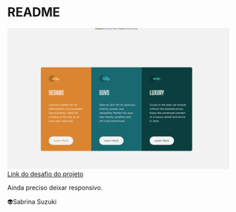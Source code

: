 # README

<img src="gif.gif" alt="imagem do projeto">
<a href="https://www.frontendmentor.io/challenges/3column-preview-card-component-pH92eAR2-">Link do desafio do projeto</a>
<p>Ainda preciso deixar responsivo.</p>
<p>👽Sabrina Suzuki</p>
